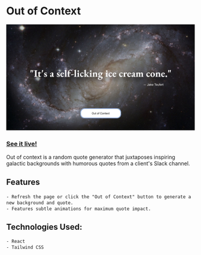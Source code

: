 # Out of Context

![screenshot](https://github.com/bryanparmelee/portfolio-site/blob/main/Assets/Images/out-of-context.jpg?raw=true)

### [See it live!](https://outofcontext.space/)

Out of context is a random quote generator that juxtaposes inspiring galactic backgrounds with humorous quotes from a client's Slack channel.

## Features

    - Refresh the page or click the "Out of Context" button to generate a new background and quote.
    - Features subtle animations for maximum quote impact.

## Technologies Used:

    - React
    - Tailwind CSS
